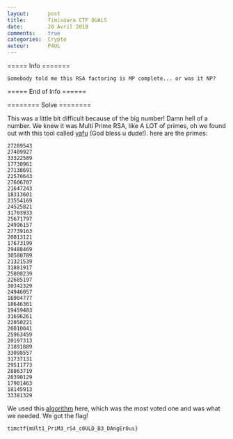 ```yaml
---
layout:      post
title:       Timisoara CTF QUALS
date:        20 Avril 2018
comments:    true
categories:  Crypto
auteur:      P4UL
---
```


===== Info =======

```Somebody told me this RSA factoring is MP complete... or was it NP?```

===== End of Info ======


======== Solve ========

This was a little bit difficult because of the big number! Damn hell of a number. We knew it was Multi Prime RSA, like A LOT of primes, oh we found out
with this tool called [yafu](https://github.com/DarkenCode/yafu) (God bless u dude!). here are the primes:

```
27289543
27409927
33322589
17730961
27138691
22576643
27606707
21647243
18313601
23554169
24525821
31703933
25671797
24996157
27739163
20013121
17673199
29488469
30580789
21321539
31881917
25808239
22685197
30342329
24946057
16904777
18646361
19459483
31696261
22050221
20010041
25963459
20197313
21891889
33098557
31737131
29511773
28863719
20390129
17901463
18145913
33381329
```
We used this [algorithm](https://crypto.stackexchange.com/questions/31109/rsa-enc-decryption-with-multiple-prime-modulus-using-crt) here, which was the most voted one and was what we needed.
We got the flag!

```timctf{mUlt1_PriM3_rS4_c0ULD_B3_DAngEr0us}```
